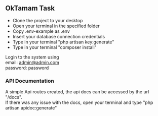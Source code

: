 ## OkTamam Task

- Clone the project to your desktop
- Open your terminal in the specified folder
- Copy .env-example as .env
- Insert your database connection credentials 
- Type in your terminal "php artisan key:generate"
- Type in your terminal "composer install" 


Login to the system using  
email: admin@admin.com   
password: password  
  
### API Documentation
A simple Api routes created, the api docs can be accessed by the url "/docs".  
If there was any issue with the docs, open your terminal and type
"php artisan apidoc:generate"

